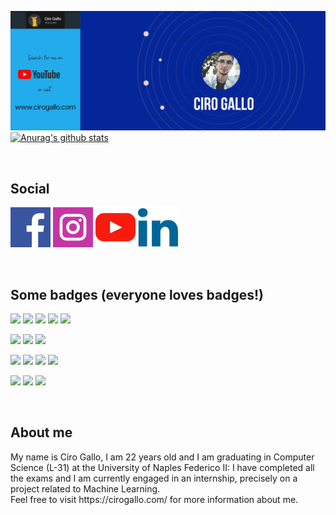 <!--
**Ciro-Gallo/Ciro-Gallo** is a ✨ _special_ ✨ repository because its `README.md` (this file) appears on your GitHub profile.

Here are some ideas to get you started:

- 🔭 I’m currently working on ...
- 🌱 I’m currently learning ...
- 👯 I’m looking to collaborate on ...
- 🤔 I’m looking for help with ...
- 💬 Ask me about ...
- 📫 How to reach me: ...
- 😄 Pronouns: ...
- ⚡ Fun fact: ...
-->

[![Header](https://github.com/Ciro-Gallo/Ciro-Gallo/blob/master/GitHubProfileWide.png "Header")](https://cirogallo.com/)
[![Anurag's github stats](https://github-readme-stats.vercel.app/api?username=Ciro-Gallo&count_private=true&show_icons=true&bg_color=10,042698,2accff&icon_color=ffffff&title_color=ffffff)](https://cirogallo.com)

<br>
<h2>Social</h2>

<!-- Actual text -->

[![Facebook][1.2]][1]
[![Instagram][2.2]][2]
[![Youtube][3.2]][3]
[![Linkedin][4.2]][4]


<!-- Icons -->

[1.2]: https://github.com/Ciro-Gallo/Ciro-Gallo/blob/master/img/facebook-social.png
[2.2]: https://github.com/Ciro-Gallo/Ciro-Gallo/blob/master/img/instagram-social.png
[3.2]: https://github.com/Ciro-Gallo/Ciro-Gallo/blob/master/img/youtube-social.png
[4.2]: https://github.com/Ciro-Gallo/Ciro-Gallo/blob/master/img/linkedin-social.png

<!-- Links to your social media accounts -->

[1]: https://www.facebook.com/CiroGalloEDU/
[2]: https://www.instagram.com/ciro.gal/
[3]: https://www.youtube.com/channel/UCYouDmkieWuAV_jRVf_TjBQ
[4]: https://www.linkedin.com/in/ciro-gallo-bb628a1ab/

<br>
<h2>Some badges (everyone loves badges!)</h2>

![](https://img.shields.io/badge/Code-Java-informational?style=flat&logo=Java&logoColor=white&color=2bbc8a) 
![](https://img.shields.io/badge/Code-Python-informational?style=flat&logo=Python&logoColor=white&color=2bbc8a)
![](https://img.shields.io/badge/Code-C-informational?style=flat&logo=C&logoColor=white&color=2bbc8a)
![](https://img.shields.io/badge/Code-MySQL-informational?style=flat&logo=MySQL&logoColor=white&color=2bbc8a)
![](https://img.shields.io/badge/Code-Android-informational?style=flat&logo=Android&logoColor=white&color=2bbc8a)

![](https://img.shields.io/badge/Framework-SpringBoot-informational?style=flat&logo=Spring&logoColor=white&color=2196f3)
![](https://img.shields.io/badge/Framework-Hibernate-informational?style=flat&logo=Java&logoColor=white&color=2196f3)
![](https://img.shields.io/badge/Framework-JUnit-informational?style=flat&logo=Java&logoColor=white&color=2196f3)

![](https://img.shields.io/badge/Web-HTML-informational?style=flat&logo=HTML5&logoColor=white&color=ff9800)
![](https://img.shields.io/badge/Web-CSS-informational?style=flat&logo=CSS3&logoColor=white&color=ff9800)
![](https://img.shields.io/badge/Web-JavaScript-informational?style=flat&logo=JavaScript&logoColor=white&color=ff9800)
![](https://img.shields.io/badge/Web-Bootstrap-informational?style=flat&logo=Bootstrap&logoColor=white&color=ff9800)

![](https://img.shields.io/badge/Interest-SoftwareEngineering-informational?style=flat&color=d500f9)
![](https://img.shields.io/badge/Interest-BackendProgramming-informational?style=flat&color=d500f9)
![](https://img.shields.io/badge/Interest-MachineLearning-informational?style=flat&color=d500f9)

<br>
<h2>About me</h2>
My name is Ciro Gallo, I am 22 years old and I am graduating in Computer Science (L-31) at the University of Naples Federico II: I have completed all the exams and I am currently engaged in an internship, precisely on a project related to Machine Learning.<br>
Feel free to visit https://cirogallo.com/ for more information about me.

